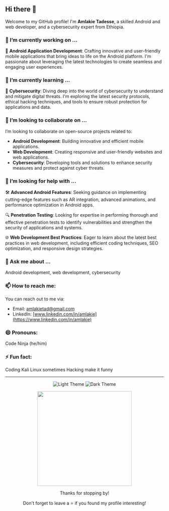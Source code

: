 <!-- Dynamic README with Responsive, Animated, and Dual-Themed features -->

## Hi there 👋

Welcome to my GitHub profile! I'm **Amlakie Tadesse**, a skilled Android and web developer, and a cybersecurity expert from Ethiopia.

### 🔭 I’m currently working on ...

🚀 **Android Application Development**: Crafting innovative and user-friendly mobile applications that bring ideas to life on the Android platform. I'm passionate about leveraging the latest technologies to create seamless and engaging user experiences.

### 🌱 I’m currently learning ...

🔐 **Cybersecurity**: Diving deep into the world of cybersecurity to understand and mitigate digital threats. I'm exploring the latest security protocols, ethical hacking techniques, and tools to ensure robust protection for applications and data.

### 👯 I’m looking to collaborate on ...

I’m looking to collaborate on open-source projects related to:

- **Android Development**: Building innovative and efficient mobile applications.
- **Web Development**: Creating responsive and user-friendly websites and web applications.
- **Cybersecurity**: Developing tools and solutions to enhance security measures and protect against cyber threats.

### 🤔 I’m looking for help with ...

🛠️ **Advanced Android Features**: Seeking guidance on implementing cutting-edge features such as AR integration, advanced animations, and performance optimization in Android apps.

🔍 **Penetration Testing**: Looking for expertise in performing thorough and effective penetration tests to identify vulnerabilities and strengthen the security of applications and systems.

🌐 **Web Development Best Practices**: Eager to learn about the latest best practices in web development, including efficient coding techniques, SEO optimization, and responsive design strategies.

### 💬 Ask me about ...

Android development, web development, cybersecurity

### 📫 How to reach me:

You can reach out to me via:

- Email: [amlakietad@gmail.com](mailto:amlakietad@gmail.com)
- LinkedIn: [www.linkedin.com/in/amlakie](https://www.linkedin.com/in/amlakie)

### 😄 Pronouns:

Code Ninja (he/him)

### ⚡ Fun fact:

Coding Kali Linux sometimes Hacking make it funny

---

<!-- Dual Theme Switcher -->

<div align="center">
  <img src="https://img.shields.io/badge/Theme-Light-blue?style=for-the-badge&logo=github" alt="Light Theme">
  <img src="https://img.shields.io/badge/Theme-Dark-black?style=for-the-badge&logo=github" alt="Dark Theme">
</div>

<!-- Animation Example -->

<p align="center">
  <img src="https://media.giphy.com/media/XATb6RQNtZvQI/giphy.gif" width="300">
</p>

<!-- Footer -->

<div align="center">
  <p>Thanks for stopping by!</p>
  <p>Don't forget to leave a ⭐️ if you found my profile interesting!</p>
</div>
